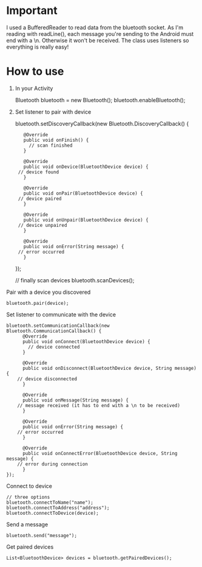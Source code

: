 # Important
I used a BufferedReader to read data from the bluetooth socket. As I'm reading with readLine(), each message you're sending to the Android must end with a \n. Otherwise it won't be received.
The class uses listeners so everything is really easy!

# How to use

1) In your Activity

	Bluetooth bluetooth = new Bluetooth();
	bluetooth.enableBluetooth();
	
2) Set listener to pair with device

	bluetooth.setDiscoveryCallback(new Bluetooth.DiscoveryCallback() {
	
	      @Override
	      public void onFinish() {
	      	// scan finished
	      }
	
	      @Override
	      public void onDevice(BluetoothDevice device) {
		// device found
	      }
	
	      @Override
	      public void onPair(BluetoothDevice device) {
		// device paired
	      }
	
	      @Override
	      public void onUnpair(BluetoothDevice device) {
		// device unpaired
	      }
	
	      @Override
	      public void onError(String message) {
		// error occurred
	      }
	});
	
	// finally scan devices
	bluetooth.scanDevices();
	
Pair with a device you discovered

	bluetooth.pair(device);
	
Set listener to communicate with the device

	bluetooth.setCommunicationCallback(new Bluetooth.CommunicationCallback() {
	      @Override
	      public void onConnect(BluetoothDevice device) {
	        // device connected
	      }
	
	      @Override
	      public void onDisconnect(BluetoothDevice device, String message) {
		// device disconnected
	      }
	
	      @Override
	      public void onMessage(String message) {
		// message received (it has to end with a \n to be received)
	      }
	
	      @Override
	      public void onError(String message) {
		// error occurred 
	      }
	
	      @Override
	      public void onConnectError(BluetoothDevice device, String message) {
		// error during connection
	      }
	});
	
Connect to device
	
	// three options
	bluetooth.connectToName("name");
	bluetooth.connectToAddress("address");
	bluetooth.connectToDevice(device);
	
Send a message

	bluetooth.send("message");
	
Get paired devices

	List<BluetoothDevice> devices = bluetooth.getPairedDevices();
